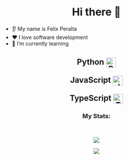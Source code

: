 ### <h1 align="center">Hi there 👋</h1>

* 👂 My name is Felix Peralta
* ❤️ I love software development
* 🌱 I’m currently learning
<h2 align = "center">
  <p>Python <img align="center" width=27em src="https://s3.dualstack.us-east-2.amazonaws.com/pythondotorg-assets/media/community/logos/python-logo-only.png" alt="Python Logo Image"></p>
  <p>JavaScript <img align="center" width=27em src="https://logodownload.org/wp-content/uploads/2022/04/javascript-logo-1.png" alt="JavaScript Logo Image"></p>
  <p>TypeScript <img align="center" width=27em src="https://cdn.worldvectorlogo.com/logos/typescript.svg" alt="TypeScript Logo Image"></p>
</h2>


<h3 align="center"> My Stats: </h3> <br>

<div align="center">
  <p>
    <img src="https://github-readme-stats.vercel.app/api?username=Delta102&show_icons=true"/>
  </p>
  <p>
    <img src="https://github-readme-stats.vercel.app/api/top-langs?username=Delta102"/>
  </p>
</div>
